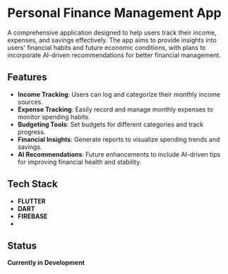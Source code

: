 # Personal Finance Management App

A comprehensive application designed to help users track their income, expenses, and savings effectively. The app aims to provide insights into users' financial habits and future economic conditions, with plans to incorporate AI-driven recommendations for better financial management.

## Features
- **Income Tracking**: Users can log and categorize their monthly income sources.
- **Expense Tracking**: Easily record and manage monthly expenses to monitor spending habits.
- **Budgeting Tools**: Set budgets for different categories and track progress.
- **Financial Insights**: Generate reports to visualize spending trends and savings.
- **AI Recommendations**: Future enhancements to include AI-driven tips for improving financial health and stability.

## Tech Stack
- **FLUTTER**
- **DART**
- **FIREBASE**
- 
## Status
**Currently in Development**
